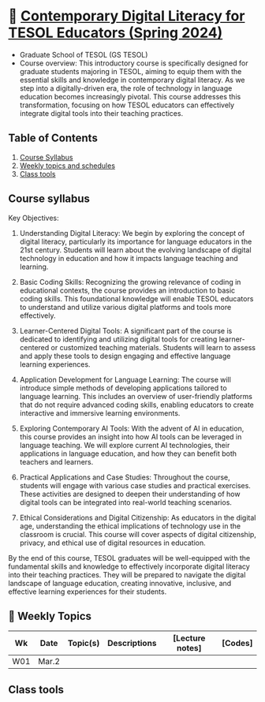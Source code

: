 # 🌿 [Contemporary Digital Literacy for TESOL Educators (Spring 2024)](#top)

+ Graduate School of TESOL (GS TESOL)
+ Course overview: This introductory course is specifically designed for graduate students majoring in TESOL, aiming to equip them with the essential skills and knowledge in contemporary digital literacy. As we step into a digitally-driven era, the role of technology in language education becomes increasingly pivotal. This course addresses this transformation, focusing on how TESOL educators can effectively integrate digital tools into their teaching practices.

## Table of Contents
1. [Course Syllabus](#course-syllabus)
2. [Weekly topics and schedules](#weekly-topics)
3. [Class tools](#class-tools)




  
## Course syllabus

Key Objectives:

1. Understanding Digital Literacy: We begin by exploring the concept of digital literacy, particularly its importance for language educators in the 21st century. Students will learn about the evolving landscape of digital technology in education and how it impacts language teaching and learning.

2. Basic Coding Skills: Recognizing the growing relevance of coding in educational contexts, the course provides an introduction to basic coding skills. This foundational knowledge will enable TESOL educators to understand and utilize various digital platforms and tools more effectively.

3. Learner-Centered Digital Tools: A significant part of the course is dedicated to identifying and utilizing digital tools for creating learner-centered or customized teaching materials. Students will learn to assess and apply these tools to design engaging and effective language learning experiences.

4. Application Development for Language Learning: The course will introduce simple methods of developing applications tailored to language learning. This includes an overview of user-friendly platforms that do not require advanced coding skills, enabling educators to create interactive and immersive learning environments.

5. Exploring Contemporary AI Tools: With the advent of AI in education, this course provides an insight into how AI tools can be leveraged in language teaching. We will explore current AI technologies, their applications in language education, and how they can benefit both teachers and learners.

6. Practical Applications and Case Studies: Throughout the course, students will engage with various case studies and practical exercises. These activities are designed to deepen their understanding of how digital tools can be integrated into real-world teaching scenarios.

7. Ethical Considerations and Digital Citizenship: As educators in the digital age, understanding the ethical implications of technology use in the classroom is crucial. This course will cover aspects of digital citizenship, privacy, and ethical use of digital resources in education.

By the end of this course, TESOL graduates will be well-equipped with the fundamental skills and knowledge to effectively incorporate digital literacy into their teaching practices. They will be prepared to navigate the digital landscape of language education, creating innovative, inclusive, and effective learning experiences for their students.

## 📗 Weekly Topics

|Wk|Date|Topic(s)|Descriptions|[Lecture notes]|[Codes]|
|--|--|--|--|--|--|
|W01|Mar.2|||||
## Class tools
